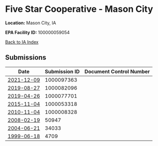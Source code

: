 # Five Star Cooperative - Mason City

**Location:** Mason City, IA

**EPA Facility ID:** 100000059054

[Back to IA Index](../../index.md)

## Submissions

| Date | Submission ID | Document Control Number |
|------|--------------|-------------------------|
| [2021-12-09](submissions/1000097363.md) | 1000097363 |  |
| [2019-08-27](submissions/1000082096.md) | 1000082096 |  |
| [2019-04-26](submissions/1000077701.md) | 1000077701 |  |
| [2015-11-04](submissions/1000053318.md) | 1000053318 |  |
| [2010-11-04](submissions/1000008328.md) | 1000008328 |  |
| [2008-02-19](submissions/50947.md) | 50947 |  |
| [2004-06-21](submissions/34033.md) | 34033 |  |
| [1999-06-18](submissions/4709.md) | 4709 |  |
